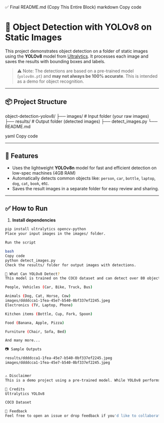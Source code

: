 ✅ Final README.md (Copy This Entire Block)
markdown
Copy code
# 🧠 Object Detection with YOLOv8 on Static Images

This project demonstrates object detection on a folder of static images using the **YOLOv8** model from [Ultralytics](https://github.com/ultralytics/ultralytics). It processes each image and saves the results with bounding boxes and labels.

> ⚠️ Note: The detections are based on a pre-trained model (`yolov8n.pt`) and **may not always be 100% accurate**. This is intended as a demo for object recognition.

---

## 📦 Project Structure

object-detection-yolov8/
├── images/ # Input folder (your raw images)
├── results/ # Output folder (detected images)
├── detect_images.py
└── README.md

yaml
Copy code

---

## 📌 Features

- Uses the lightweight **YOLOv8n** model for fast and efficient detection on low-spec machines (4GB RAM)
- Automatically detects common objects like: `person`, `car`, `bottle`, `laptop`, `dog`, `cat`, `book`, etc.
- Saves the result images in a separate folder for easy review and sharing.

---

## ✅ How to Run

1. **Install dependencies**

```bash
pip install ultralytics opencv-python
Place your input images in the images/ folder.

Run the script

bash
Copy code
python detect_images.py
Check the results/ folder for output images with detections.

🧠 What Can YOLOv8 Detect?
This model is trained on the COCO dataset and can detect over 80 objects, including:

People, Vehicles (Car, Bike, Truck, Bus)

Animals (Dog, Cat, Horse, Cow)
images/ddddcca1-1fea-45e7-b540-0bf337ef2245.jpeg
Electronics (TV, Laptop, Phone)

Kitchen items (Bottle, Cup, Fork, Spoon)

Food (Banana, Apple, Pizza)

Furniture (Chair, Sofa, Bed)

And many more...

📷 Sample Outputs

results/ddddcca1-1fea-45e7-b540-0bf337ef2245.jpeg
images/ddddcca1-1fea-45e7-b540-0bf337ef2245.jpeg


⚠️ Disclaimer
This is a demo project using a pre-trained model. While YOLOv8 performs very well, the predictions might not always be accurate depending on the image content or quality.

📌 Credits
Ultralytics YOLOv8

COCO Dataset

💬 Feedback
Feel free to open an issue or drop feedback if you'd like to collaborate or improve this further.
